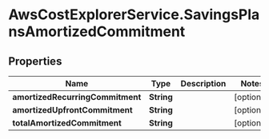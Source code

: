 # AwsCostExplorerService.SavingsPlansAmortizedCommitment

## Properties

Name | Type | Description | Notes
------------ | ------------- | ------------- | -------------
**amortizedRecurringCommitment** | **String** |  | [optional] 
**amortizedUpfrontCommitment** | **String** |  | [optional] 
**totalAmortizedCommitment** | **String** |  | [optional] 


